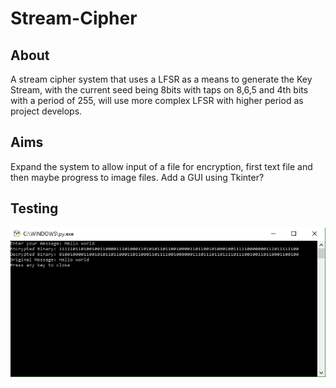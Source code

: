 # Stream-Cipher

<h2>About</h2>
<p>A stream cipher system  that uses a LFSR as a means to generate the Key Stream, with the current seed being 8bits with taps on
8,6,5 and 4th bits with a period of 255, will use more complex LFSR with higher period as project develops.</p>

<h2>Aims</h2>
<p>Expand the system to allow input of a file for encryption, first text file and then maybe progress to image files.
Add a GUI using Tkinter?</p>

<h2>Testing</h2>
<img src = "test.PNG">

